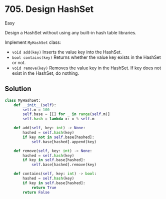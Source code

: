 # 705. Design HashSet

Easy

Design a HashSet without using any built-in hash table libraries.

Implement `MyHashSet` class:

- `void add(key)` Inserts the value key into the HashSet.
- `bool contains(key)` Returns whether the value key exists in the HashSet or
  not.
- `void remove(key)` Removes the value key in the HashSet. If key does not exist
  in the HashSet, do nothing.

## Solution

```python
class MyHashSet:
    def __init__(self):
        self.m = 100
        self.base = [[] for _ in range(self.m)]
        self.hash = lambda x: x % self.m

    def add(self, key: int) -> None:
        hashed = self.hash(key)
        if key not in self.base[hashed]:
            self.base[hashed].append(key)

    def remove(self, key: int) -> None:
        hashed = self.hash(key)
        if key in self.base[hashed]:
            self.base[hashed].remove(key)

    def contains(self, key: int) -> bool:
        hashed = self.hash(key)
        if key in self.base[hashed]:
            return True
        return False
```

